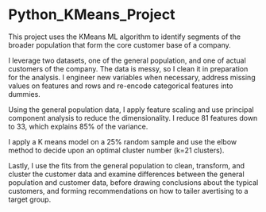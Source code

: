 # Python_KMeans_Project

This project uses the KMeans ML algorithm to identify segments of the broader population that form the core customer base of a company. 

I leverage two datasets, one of the general population, and one of actual customers of the company. The  data is messy, so I clean it in preparation for the analysis. I engineer new variables when necessary, address missing  values on features and rows and re-encode categorical features into dummies.  

Using the general population data, I apply feature scaling and use principal component analysis to reduce the dimensionality. I reduce 81 features down to 33, which explains 85% of the variance. 

I apply a K means model on a 25% random sample and use the elbow method to decide upon an optimal cluster number (k=21 clusters). 

Lastly, I use the fits from the general population to clean, transform, and cluster the customer data and examine differences between the general population and customer data, before drawing conclusions about the typical customers, and forming recommendations on how to tailer avertising to a target group. 
